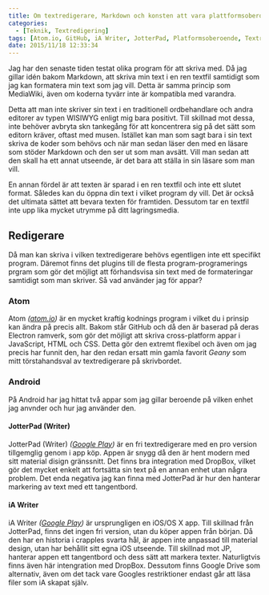 ```yaml
---
title: Om textredigerare, Markdown och konsten att vara plattformsoberoende
categories:
  - [Teknik, Textredigering]
tags: [Atom.io, GitHub, iA Writer, JotterPad, Platformsoberoende, Textredigerare]
date: 2015/11/18 12:33:34
---
```

Jag har den senaste tiden testat olika program för att skriva med. Då jag gillar idén bakom Markdown, att skriva min text i en ren textfil samtidigt som jag kan formatera min text som jag vill. Detta är samma princip som MediaWiki, även om koderna tyvärr inte är kompatibla med varandra.

Detta att man inte skriver sin text i en traditionell ordbehandlare och andra editorer av typen WISIWYG enligt mig bara positivt. Till skillnad mot dessa, inte behöver avbryta skn tankegång för att koncentrera sig på det sätt som editorn kräver, oftast med musen. Istället kan man som sagt bara i sin text skriva de koder som behövs och när man sedan läser den med en läsare som stöder Markdown och den ser ut som man avsätt. Vill man sedan att den skall ha ett annat utseende, är det bara att ställa in sin läsare som man vill.

En annan fördel är att texten är sparad i en ren textfil och inte ett slutet format. Således kan du öppna din text i vilket program dy vill. Det är också det ultimata sättet att bevara texten för framtiden. Dessutom tar en textfil inte upp lika mycket utrymme på  ditt lagringsmedia.

## Redigerare

Då man kan skriva i vilken textredigerare behövs egentligen inte ett specifikt program. Däremot finns det plugins till de flesta program-programerings prgram som gör det möjligt att förhandsvisa sin text med de formateringar samtidigt som man skriver. Så vad använder jag för appar?

### Atom

Atom _([atom.io][atom])_ är en mycket kraftig kodnings program i vilket du i prinsip kan ändra på precis allt. Bakom står GitHub och då den är baserad på deras Electron ramverk, som gör det möjligt att skriva cross-platform appar i JavaScript, HTML och CSS. Detta gör den extremt flexibel och även om jag precis har funnit den, har den redan ersatt min gamla favorit _Geany_ som mitt törstahandsval av textredigerare på skrivbordet.

### Android

På Android har jag hittat två appar som jag gillar beroende på vilken enhet jag anvnder och hur jag använder den.

#### JotterPad (Writer)

JotterPad (Writer) _([Google Play][jotterpad])_ är en fri textredigerare med en pro version tillgemglig genom i app köp. Appen är snygg då den är hent modern med sitt material disign gränssnitt. Det finns bra integration med DropBox, vilket gör det mycket enkelt att fortsätta sin text på en annan enhet utan några problem. Det enda negativa jag kan finna med JotterPad är hur den hanterar markering av text med ett tangentbord.

#### iA Writer

iA Writer *([Google Play][ia])* är ursprungligen en iOS/OS X app. Till skillnad från JotterPad, finns det ingen fri version, utan du köper appen från början. Då den har en historia i crapples svarta hål, är appen inte anpassad till material design, utan har behållit sitt egna iOS utseende. Till skillnad mot JP, hanterar appen ett tangentbord och dess sätt att markera texter. Naturligtvis finns även här intengration med DropBox. Dessutom finns Google Drive som alternativ, även om det tack vare Googles restriktioner endast går att läsa filer som iA skapat själv.


[atom]: http://atom.io "atom.io"
[jotterpad]: http://urkort.se/ao "JotterPad(Writer)"
[ia]: http://urkort.se/ap "iA Writer"
